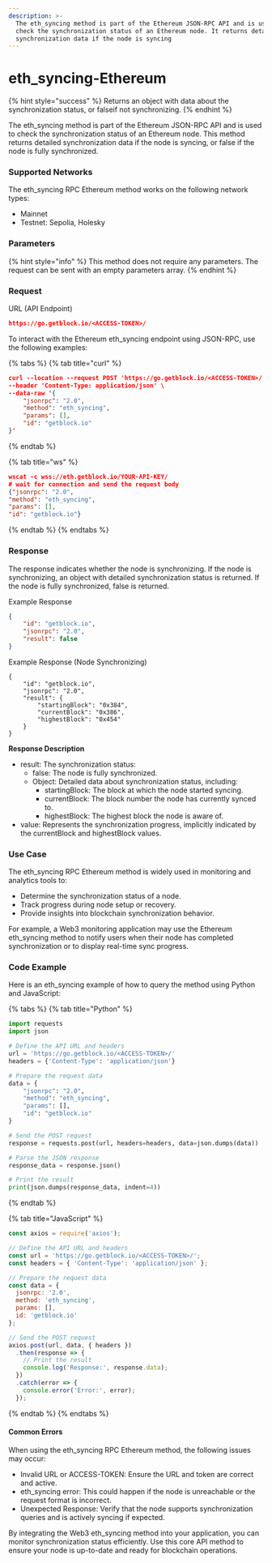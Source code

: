 ```yaml
---
description: >-
  The eth_syncing method is part of the Ethereum JSON-RPC API and is used to
  check the synchronization status of an Ethereum node. It returns detailed
  synchronization data if the node is syncing
---
```


# eth\_syncing-Ethereum

{% hint style="success" %}
Returns an object with data about the synchronization status, or falseif not synchronizing.
{% endhint %}

The eth\_syncing method is part of the Ethereum JSON-RPC API and is used to check the synchronization status of an Ethereum node. This method returns detailed synchronization data if the node is syncing, or false if the node is fully synchronized.

### Supported Networks

The eth\_syncing RPC Ethereum method works on the following network types:

* Mainnet
* Testnet: Sepolia, Holesky

### Parameters

{% hint style="info" %}
This method does not require any parameters. The request can be sent with an empty parameters array.
{% endhint %}

### Request

URL (API Endpoint)

```json
https://go.getblock.io/<ACCESS-TOKEN>/
```

To interact with the Ethereum eth\_syncing endpoint using JSON-RPC, use the following examples:

{% tabs %}
{% tab title="curl" %}
```json
curl --location --request POST 'https://go.getblock.io/<ACCESS-TOKEN>/' \
--header 'Content-Type: application/json' \
--data-raw '{
    "jsonrpc": "2.0",
    "method": "eth_syncing",
    "params": [],
    "id": "getblock.io"
}'
```
{% endtab %}

{% tab title="ws" %}
```json
wscat -c wss://eth.getblock.io/YOUR-API-KEY/ 
# wait for connection and send the request body 
{"jsonrpc": "2.0",
"method": "eth_syncing",
"params": [],
"id": "getblock.io"}
```
{% endtab %}
{% endtabs %}

### Response

The response indicates whether the node is synchronizing. If the node is synchronizing, an object with detailed synchronization status is returned. If the node is fully synchronized, false is returned.

Example Response

```json
{
    "id": "getblock.io",
    "jsonrpc": "2.0",
    "result": false
}
```

Example Response (Node Synchronizing)

```
{
    "id": "getblock.io",
    "jsonrpc": "2.0",
    "result": {
        "startingBlock": "0x384",
        "currentBlock": "0x386",
        "highestBlock": "0x454"
    }
}
```

**Response Description**

* result: The synchronization status:
  * false: The node is fully synchronized.
  * Object: Detailed data about synchronization status, including:
    * startingBlock: The block at which the node started syncing.
    * currentBlock: The block number the node has currently synced to.
    * highestBlock: The highest block the node is aware of.
* value: Represents the synchronization progress, implicitly indicated by the currentBlock and highestBlock values.

### Use Case

The eth\_syncing RPC Ethereum method is widely used in monitoring and analytics tools to:

* Determine the synchronization status of a node.
* Track progress during node setup or recovery.
* Provide insights into blockchain synchronization behavior.

For example, a Web3 monitoring application may use the Ethereum eth\_syncing method to notify users when their node has completed synchronization or to display real-time sync progress.

### Code Example

Here is an eth\_syncing example of how to query the method using Python and JavaScript:

{% tabs %}
{% tab title="Python" %}
```python
import requests
import json

# Define the API URL and headers
url = 'https://go.getblock.io/<ACCESS-TOKEN>/'
headers = {'Content-Type': 'application/json'}

# Prepare the request data
data = {
    "jsonrpc": "2.0",
    "method": "eth_syncing",
    "params": [],
    "id": "getblock.io"
}

# Send the POST request
response = requests.post(url, headers=headers, data=json.dumps(data))

# Parse the JSON response
response_data = response.json()

# Print the result
print(json.dumps(response_data, indent=4))
```
{% endtab %}

{% tab title="JavaScript" %}
```javascript
const axios = require('axios');

// Define the API URL and headers
const url = 'https://go.getblock.io/<ACCESS-TOKEN>/';
const headers = { 'Content-Type': 'application/json' };

// Prepare the request data
const data = {
  jsonrpc: '2.0',
  method: 'eth_syncing',
  params: [],
  id: 'getblock.io'
};

// Send the POST request
axios.post(url, data, { headers })
  .then(response => {
    // Print the result
    console.log('Response:', response.data);
  })
  .catch(error => {
    console.error('Error:', error);
  });

```
{% endtab %}
{% endtabs %}

#### Common Errors

When using the eth\_syncing RPC Ethereum method, the following issues may occur:

* Invalid URL or ACCESS-TOKEN: Ensure the URL and token are correct and active.
* eth\_syncing error: This could happen if the node is unreachable or the request format is incorrect.
* Unexpected Response: Verify that the node supports synchronization queries and is actively syncing if expected.

By integrating the Web3 eth\_syncing method into your application, you can monitor synchronization status efficiently. Use this core API method to ensure your node is up-to-date and ready for blockchain operations.
